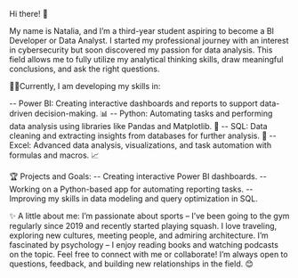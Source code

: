 Hi there! 👋

My name is Natalia, and I’m a third-year student aspiring to become a BI Developer or Data Analyst.
I started my professional journey with an interest in cybersecurity but soon discovered my passion for data analysis. 
This field allows me to fully utilize my analytical thinking skills, draw meaningful conclusions, and ask the right questions.

👩‍💻Currently, I am developing my skills in:

-- Power BI: Creating interactive dashboards and reports to support data-driven decision-making. 📊
-- Python: Automating tasks and performing data analysis using libraries like Pandas and Matplotlib. 🐍
-- SQL: Data cleaning and extracting insights from databases for further analysis. 💾
-- Excel: Advanced data analysis, visualizations, and task automation with formulas and macros. 📈

🏆 Projects and Goals:
-- Creating interactive Power BI dashboards.
-- Working on a Python-based app for automating reporting tasks.
-- Improving my skills in data modeling and query optimization in SQL.

✨ A little about me:
I’m passionate about sports – I’ve been going to the gym regularly since 2019 and recently started playing squash.
I love traveling, exploring new cultures, meeting people, and admiring architecture.
I’m fascinated by psychology – I enjoy reading books and watching podcasts on the topic.
Feel free to connect with me or collaborate! I’m always open to questions, feedback, and building new relationships in the field. 😊
